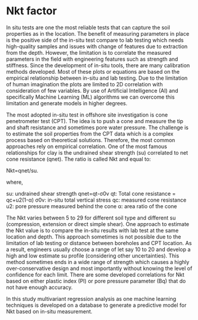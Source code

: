 # Nkt factor
In situ tests are one the most reliable tests that can capture the soil properties as in the location. The benefit of measuring parameters in place is the positive side of the in-situ test compare to lab testing which needs high-quality samples and issues with change of features due to extraction from the depth. However, the limitation is to correlate the measured parameters in the field with engineering features such as strength and stiffness. Since the development of in-situ tools, there are many calibration methods developed. Most of these plots or equations are based on the empirical relationship between in-situ and lab testing. Due to the limitation of human imagination the plots are limited to 2D correlation with consideration of few variables. By use of Artificial Intelligence (AI) and specifically Machine Learning (ML) algorithms we can overcome this limitation and generate models in higher degrees.

The most adopted in-situ test in offshore site investigation is cone penetrometer test (CPT). The idea is to push a cone and measure the tip and shaft resistance and sometimes pore water pressure. The challenge is to estimate the soil properties from the CPT data which is a complex process based on theoretical solutions. Therefore, the most common approaches rely on empirical correlation. One of the most famous relationships for clay is the undrained shear strength (su) correlated to net cone resistance (qnet). The ratio is called Nkt and equal to:

Nkt=qnet/su. 

where,

su: undrained shear strength
qnet=qt-σ0v
qt: Total cone resistance = qc+u2(1-α)
σ0v: in-situ total vertical stress
qc: measured cone resistance
u2: pore pressure measured behind the cone
α: area ratio of the cone

The Nkt varies between 5 to 29 for different soil type and different su (compression, extension or direct simple shear). One approach to estimate the Nkt value is to compare the in-situ results with lab test at the same location and depth. This approach sometimes is not possible due to the limitation of lab testing or distance between boreholes and CPT location. As a result, engineers usually choose a range of let say 10 to 20 and develop a high and low estimate su profile (considering other uncertainties). This method sometimes ends in a wide range of strength which causes a highly over-conservative design and most importantly without knowing the level of confidence for each limit. There are some developed correlations for Nkt based on either plastic index (PI) or pore pressure parameter (Bq) that do not have enough accuracy.

In this study multivariant regression analysis as one machine learning techniques is developed on a database to generate a predictive model for Nkt based on in-situ measurement. 
